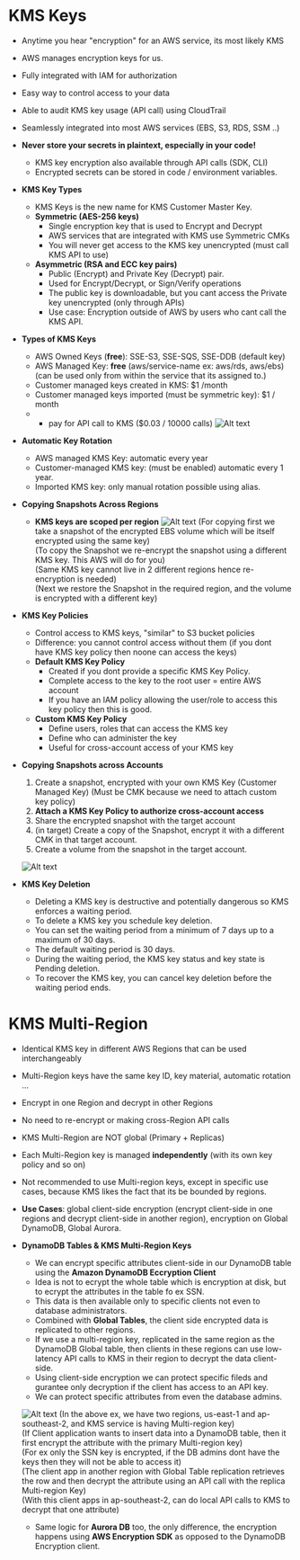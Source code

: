# KMS Keys

  - Anytime you hear "encryption" for an AWS service, its most likely KMS
  - AWS manages encryption keys for us.
  - Fully integrated with IAM for authorization
  - Easy way to control access to your data 
  - Able to audit KMS key usage (API call) using CloudTrail
  - Seamlessly integrated into most AWS services (EBS, S3, RDS, SSM ..)
  - **Never store your secrets in plaintext, especially in your code!**
    - KMS key encryption also available through API calls (SDK, CLI)
    - Encrypted secrets can be stored in code / environment variables.

- **KMS Key Types**
    - KMS Keys is the new name for KMS Customer Master Key.
    - **Symmetric (AES-256 keys)**
        - Single encryption key that is used to Encrypt and Decrypt
        - AWS services that are integrated with KMS use Symmetric CMKs
        - You will never get access to the KMS key unencrypted (must call KMS API to use)
    - **Asymmetric (RSA and ECC key pairs)** 
        - Public (Encrypt) and Private Key (Decrypt) pair.
        - Used for Encrypt/Decrypt, or Sign/Verify operations
        - The public key is downloadable, but you cant access the Private key unencrypted (only through APIs)
        - Use case: Encryption outside of AWS by users who cant call the KMS API.

- **Types of KMS Keys**
    - AWS Owned Keys (**free**): SSE-S3, SSE-SQS, SSE-DDB (default key)
    - AWS Managed Key: **free** (aws/service-name ex: aws/rds, aws/ebs) (can be used only from within the service that its assigned to.)
    - Customer managed keys created in KMS: $1 /month
    - Customer managed keys imported (must be symmetric key): $1 / month
    - + pay for API call to KMS ($0.03 / 10000 calls)
    ![Alt text](images/DynamoDB_Keys.png)

- **Automatic Key Rotation**
    - AWS managed KMS Key: automatic every year
    - Customer-managed KMS key: (must be enabled) automatic every 1 year.
    - Imported KMS key: only manual rotation possible using alias.

- **Copying Snapshots Across Regions**
    - **KMS keys are scoped per region**
    ![Alt text](images/CopyEBSVolume.png)
    (For copying first we take a snapshot of the encrypted EBS volume which will be itself encrypted using the same key)  
    (To copy the Snapshot we re-encrypt the snapshot using a different KMS key. This AWS will do for you)  
    (Same KMS key cannot live in 2 different regions hence re-encryption is needed)  
    (Next we restore the Snapshot in the required region, and the volume is encrypted with a different key)  

- **KMS Key Policies**
    - Control access to KMS keys, "similar" to S3 bucket policies
    - Difference: you cannot control access without them (if you dont have KMS key policy then noone can access the keys)
    - **Default KMS Key Policy**
        - Created if you dont provide a specific KMS Key Policy.
        - Complete access to the key to the root user = entire AWS account
        - If you have an IAM policy allowing the user/role to access this key policy then this is good.
    - **Custom KMS Key Policy**
        - Define users, roles that can access the KMS key
        - Define who can administer the key
        - Useful for cross-account access of your KMS key

- **Copying Snapshots across Accounts**
    1. Create a snapshot, encrypted with your own KMS Key (Customer Managed Key) (Must be CMK because we need to attach custom key policy)
    2. **Attach a KMS Key Policy to authorize cross-account access**
    3. Share the encrypted snapshot with the target account
    4. (in target) Create a copy of the Snapshot, encrypt it with a different CMK in that target account.
    5. Create a volume from the snapshot in the target account.

    ![Alt text](images/CustomPolicyExample.png)

- **KMS Key Deletion**
    - Deleting a KMS key is destructive and potentially dangerous so KMS enforces a waiting period. 
    - To delete a KMS key you schedule key deletion. 
    - You can set the waiting period from a minimum of 7 days up to a maximum of 30 days. 
    - The default waiting period is 30 days. 
    - During the waiting period, the KMS key status and key state is Pending deletion.
    - To recover the KMS key, you can cancel key deletion before the waiting period ends.


# KMS Multi-Region

  - Identical KMS key in different AWS Regions that can be used interchangeably
  - Multi-Region keys have the same key ID, key material, automatic rotation ...
  - Encrypt in one Region and decrypt in other Regions
  - No need to re-encrypt or making cross-Region API calls
  - KMS Multi-Region are NOT global (Primary + Replicas)
  - Each Multi-Region key is managed **independently** (with its own key policy and so on)
  - Not recommended to use Multi-region keys, except in specific use cases, because KMS likes the fact that its be bounded by regions.
  - **Use Cases**: global client-side encryption (encrypt client-side in one regions and decrypt client-side in another region), encryption on Global DynamoDB, Global Aurora.

- **DynamoDB Tables & KMS Multi-Region Keys**
    - We can encrypt specific attributes client-side in our DynamoDB table using the **Amazon DynamoDB Eccryption Client**
    - Idea is not to ecrypt the whole table which is encryption at disk, but to ecrypt the attributes in the table fo ex SSN.
    - This data is then available only to specific clients not even to database administrators.
    - Combined with **Global Tables**, the client side encrypted data is replicated to other regions.
    - If we use a multi-region key, replicated in the same region as the DynamoDB Global table, then clients in these regions can use low-latency API calls to KMS in their region to decrypt the data client-side.
    - Using client-side encryption we can protect specific fileds and gurantee only decryption if the client has access to an API key.
    - We can protect specific attributes from even the database admins.

    ![Alt text](images/MultiRegionKeys.png)
    (In the above ex, we have two regions, us-east-1 and ap-southeast-2, and KMS service is having Multi-region key)  
    (If Client application wants to insert data into a DynamoDB table, then it first encrypt the attribute with the primary Multi-region key)  
    (For ex only the SSN key is encrypted, if the DB admins dont have the keys then they will not be able to access it)  
    (The client app in another region with Global Table replication retrieves the row and then decrypt the attribute using an API call with the replica Multi-region Key)  
    (With this client apps in ap-southeast-2, can do local API calls to KMS to decrypt that one attribute)

    - Same logic for **Aurora DB** too, the only difference, the encryption happens using **AWS Encryption SDK** as opposed to the DynamoDB Encryption client.
